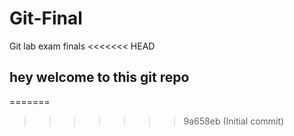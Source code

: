 # Git-Final
Git lab exam finals 
<<<<<<< HEAD
## hey welcome to this git repo 
=======
>>>>>>> 9a658eb (Initial commit)
